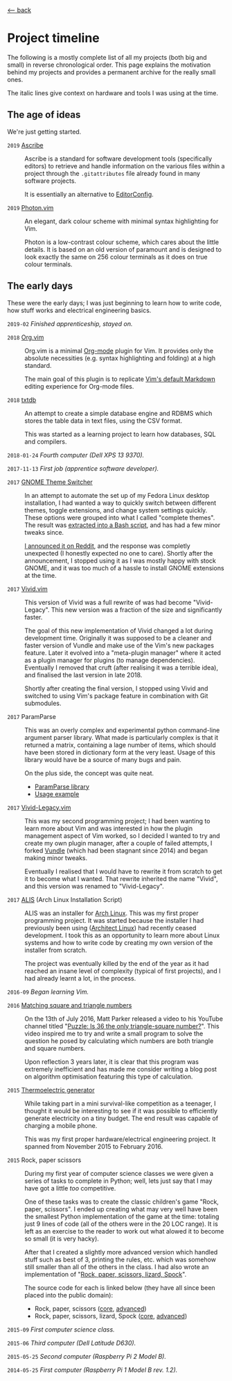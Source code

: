 <title>Project timeline</title>

[\<-- back](../)

# Project timeline

The following is a mostly complete list of all my projects (both big and small)
in reverse chronological order.  This page explains the motivation behind my
projects and provides a permanent archive for the really small ones.

The italic lines give context on hardware and tools I was using at the time.

## The age of ideas

We're just getting started.

<dl>

  <dt><code>2019</code> <a href="/projects/ascribe">Ascribe</a></dt>
  <dd><p>
  Ascribe is a standard for software development tools (specifically editors)
  to retrieve and handle information on the various files within a project
  through the <code>.gitattributes</code> file already found in many software
  projects.

  It is essentially an alternative to <a href="https://editorconfig.org/">EditorConfig</a>.
  </p></dd>


  <dt><code>2019</code> <a href="https://github.com/axvr/photon.vim">Photon.vim</a></dt>
  <dd><p>
  An elegant, dark colour scheme with minimal syntax highlighting for Vim.

  Photon is a low-contrast colour scheme, which cares about the little details.
  It is based on an old version of paramount and is designed to look exactly
  the same on 256 colour terminals as it does on true colour terminals.
  </p></dd>

</dl>

## The early days

These were the early days; I was just beginning to learn how to write code, how
stuff works and electrical engineering basics.

<dl>

  <dt><code>2019-02</code> <i>Finished apprenticeship, stayed on.</i></dt>
  <dd><p></p></dd>


  <dt><code>2018</code> <a href="https://github.com/axvr/org.vim">Org.vim</a></dt>
  <dd><p>
  Org.vim is a minimal <a href="https://orgmode.org/">Org-mode</a> plugin for
  Vim. It provides only the absolute necessities (e.g. syntax highlighting and
  folding) at a high standard.

  The main goal of this plugin is to replicate
  <a href="https://github.com/tpope/vim-markdown/">Vim's default Markdown</a>
  editing experience for Org-mode files.
  </p></dd>


  <dt><code>2018</code> <a href="https://github.com/axvr/txtdb">txtdb</a></dt>
  <dd><p>
  An attempt to create a simple database engine and RDBMS which stores the
  table data in text files, using the CSV format.

  This was started as a learning project to learn how databases, SQL and
  compilers.
  </p></dd>


  <dt><code>2018-01-24</code> <i>Fourth computer (Dell XPS 13 9370).</i></dt>
  <dd><p></p></dd>


  <dt><code>2017-11-13</code> <i>First job (apprentice software developer).</i></dt>
  <dd><p></p></dd>


  <dt><code>2017</code> <a href="assets/gnome-theme.sh">GNOME Theme Switcher</a></dt>
  <dd><p>
  In an attempt to automate the set up of my Fedora Linux desktop installation,
  I had wanted a way to quickly switch between different themes, toggle
  extensions, and change system settings quickly. These options were grouped
  into what I called "complete themes". The result was <a href="assets/gnome-theme.sh">extracted
  into a Bash script</a>, and has had a few minor tweaks since.

  <a href="https://www.reddit.com/r/unixporn/comments/73l9qg/gnome_script_to_switch_gnome_themes/">I
  announced it on Reddit</a>, and the response was completly unexpected (I
  honestly expected no one to care). Shortly after the announcement, I stopped
  using it as I was mostly happy with stock GNOME, and it was too much of a
  hassle to install GNOME extensions at the time.
  </p></dd>


  <dt><code>2017</code> <a href="https://github.com/axvr/vivid.vim">Vivid.vim</a></dt>
  <dd><p>
  This version of Vivid was a full rewrite of was had become "Vivid-Legacy".
  This new version was a fraction of the size and significantly faster.

  The goal of this new implementation of Vivid changed a lot during development
  time. Originally it was supposed to be a cleaner and faster version of Vundle
  and make use of the Vim's new packages feature. Later it evolved into a
  "meta-plugin manager" where it acted as a plugin manager for plugins (to
  manage dependencies). Eventually I removed that cruft (after realising it was
  a terrible idea), and finalised the last version in late 2018.

  Shortly after creating the final version, I stopped using Vivid and switched
  to using Vim's package feature in combination with Git submodules.
  </p></dd>


  <dt><code>2017</code> ParamParse</dt>
  <dd><p>
  This was an overly complex and experimental python command-line argument
  parser library. What made is particularly complex is that it returned a
  matrix, containing a lage number of items, which should have been stored in
  dictionary form at the very least. Usage of this library would have be a
  source of many bugs and pain.

  On the plus side, the concept was quite neat.

  <ul>
  <li><a href="assets/paramparse/pp.py">ParamParse library</a></li>
  <li><a href="assets/paramparse/ppexample.py">Usage example</a></li>
  </ul>
  </p></dd>


  <dt><code>2017</code> <a href="https://github.com/axvr/Vivid-Legacy.vim">Vivid-Legacy.vim</a></dt>
  <dd><p>
  This was my second programming project; I had been wanting to learn more
  about Vim and was interested in how the plugin management aspect of Vim
  worked, so I decided I wanted to try and create my own plugin manager, after
  a couple of failed attempts, I forked <a href="https://github.com/VundleVim/Vundle.vim">Vundle</a>
  (which had been stagnant since 2014) and began making minor tweaks.

  Eventually I realised that I would have to rewrite it from scratch to get it
  to become what I wanted. That rewrite inherited the name "Vivid", and this
  version was renamed to "Vivid-Legacy".
  </p></dd>


  <dt><code>2017</code> <a href="https://github.com/axvr/alis">ALIS</a> (Arch Linux Installation Script)</dt> 
  <dd><p>
  ALIS was an installer for <a href="https://www.archlinux.org/">Arch
  Linux</a>.  This was my first proper programming project. It was started
  because the installer I had previously been using
  (<a href="https://sourceforge.net/projects/architect-linux/">Architect Linux</a>)
  had recently ceased development. I took this as an opportunity to learn more
  about Linux systems and how to write code by creating my own version of the
  installer from scratch.

  The project was eventually killed by the end of the year as it had reached an
  insane level of complexity (typical of first projects), and I had already
  learnt a lot, in the process.
  </p></dd>


  <dt><code>2016-09</code> <i>Began learning Vim.</i></dt>
  <dd><p></p></dd>


  <dt><code>2016</code> <a href="assets/sqrandtrinums.py">Matching square and triangle numbers</a></dt>
  <dd><p>
  On the 13th of July 2016, Matt Parker released a video to his YouTube channel
  titled "<a href="https://www.youtube.com/watch?v=Gh8h8MJFFdI">Puzzle: Is 36
  the only triangle-square number?</a>". This video inspired me to try and
  write a small program to solve the question he posed by calculating which
  numbers are both triangle and square numbers.

  Upon reflection 3 years later, it is clear that this program was extremely
  inefficient and has made me consider writing a blog post on algorithm
  optimisation featuring this type of calculation.
  </p></dd>


  <dt><code>2015</code> <a href="/projects/teg">Thermoelectric generator</a></dt>
  <dd><p>
  While taking part in a mini survival-like competition as a teenager, I
  thought it would be interesting to see if it was possible to efficiently
  generate electricity on a tiny budget. The end result was capable of charging
  a mobile phone.

  This was my first proper hardware/electrical engineering project. It spanned
  from November 2015 to February 2016.
  </p></dd>


  <dt><code>2015</code> Rock, paper scissors</dt>
  <dd><p>
  During my first year of computer science classes we were given a series of
  tasks to complete in Python; well, lets just say that I may have got a little
  <i>too</i> competitive.

  One of these tasks was to create the classic children's game "Rock, paper,
  scissors". I ended up creating what may very well have been the smallest
  Python implementation of the game at the time: totaling just 9 lines of code
  (all of the others were in the 20 LOC range). It is left as an exercise to
  the reader to work out what alowed it to become so small (it is very hacky).

  After that I created a slightly more advanced version which handled stuff
  such as best of 3, printing the rules, etc. which was somehow still smaller
  than all of the others in the class. I had also wrote an implementation of
  "<a href="http://www.samkass.com/theories/RPSSL.html">Rock, paper, scissors, lizard, Spock</a>".

  The source code for each is linked below (they have all since been placed
  into the public domain):

  <ul>
  <li>Rock, paper, scissors (<a href="assets/rps/rps_core.py">core</a>,
  <a href="assets/rps/rps_adv.py">advanced</a>)</li>
  <li>Rock, paper, scissors, lizard, Spock (<a href="assets/rps/rpsls_core.py">core</a>,
  <a href="assets/rps/rpsls_adv.py">advanced</a>)</li>
  </ul>
  </p></dd>


  <dt><code>2015-09</code> <i>First computer science class.</i></dt>
  <dd><p></p></dd>


  <dt><code>2015-06</code> <i>Third computer (Dell Latitude D630).</i></dt>
  <dd><p></p></dd>


  <dt><code>2015-05-25</code> <i>Second computer (Raspberry Pi 2 Model B).</i></dt>
  <dd><p></p></dd>


  <dt><code>2014-05-25</code> <i>First computer (Raspberry Pi 1 Model B rev. 1.2).</i></dt>
  <dd><p></p></dd>

</dl>

